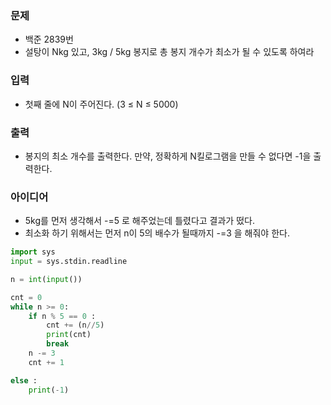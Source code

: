 ### 문제
* 백준 2839번
* 설탕이 Nkg 있고, 3kg / 5kg 봉지로 총 봉지 개수가 최소가 될 수 있도록 하여라

### 입력
* 첫째 줄에 N이 주어진다. (3 ≤ N ≤ 5000)

### 출력
* 봉지의 최소 개수를 출력한다. 만약, 정확하게 N킬로그램을 만들 수 없다면 -1을 출력한다.

### 아이디어
* 5kg를 먼저 생각해서 -=5 로 해주었는데 틀렸다고 결과가 떴다.
* 최소화 하기 위해서는 먼저 n이 5의 배수가 될때까지 -=3 을 해줘야 한다.

```python
import sys
input = sys.stdin.readline

n = int(input())

cnt = 0
while n >= 0:
    if n % 5 == 0 :
        cnt += (n//5)
        print(cnt)
        break
    n -= 3
    cnt += 1

else :
    print(-1)

```
